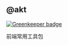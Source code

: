 ## @akt

[![Greenkeeper badge](https://badges.greenkeeper.io/zanjs/akt.svg)](https://greenkeeper.io/)

前端常用工具包